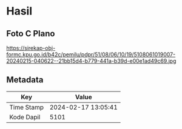 # Hasil

## Foto C Plano

https://sirekap-obj-formc.kpu.go.id/b42c/pemilu/pdpr/51/08/06/10/19/5108061019007-20240215-040622--21bb15d4-b779-441a-b39d-e00e1ad49c69.jpg


## Metadata

| Key        | Value               |
| ---------- | ------------------- |
| Time Stamp | 2024-02-17 13:05:41 |
| Kode Dapil | 5101                |



